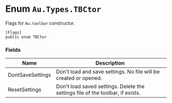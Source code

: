 # Enum `Au.Types.TBCtor`

Flags for `Au.toolbar` constructor.

```
[Flags]
public enum TBCtor
```

### Fields

| Name | Description |
| --- | --- |
| DontSaveSettings | Don't load and save settings. No file will be created or opened. |
| ResetSettings | Don't load saved settings. Delete the settings file of the toolbar, if exists. |